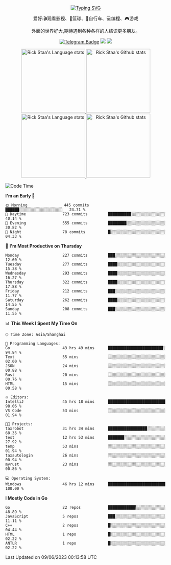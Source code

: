 <div align="center"> 

[![Typing SVG](https://readme-typing-svg.herokuapp.com?size=25&duration=2500&color=eeeeee&vCenter=true&width=200&height=40&lines=Hi+there+%F0%9F%91%8B%F0%9F%8F%BB;I'm+DanBai)](https://git.io/typing-svg)

爱好:🎬观看影视、🏀篮球、🚴自行车、💻编程、🎮游戏

外面的世界好大,期待遇到各种各样的人结识更多朋友。

[![Telegram Badge](https://img.shields.io/badge/-Telegram-blue?style=flat&logo=Telegram&logoColor=white)](https://t.me/danbai9420) 
[![](https://img.shields.io/badge/-Blog-brightgreen?style=flat&logo=Blogger&logoColor=white)](https://p00q.cn)
[![](https://img.shields.io/badge/-Email-red?style=flat&logo=Mail.Ru&logoColor=white)](mailto:danbai@88.com)
</div>

<!-- Light Mode -->
<div align="center"> 
<a href="https://github.com/anuraghazra/github-readme-stats#gh-light-mode-only">
<img height=200 src="https://github-readme-stats-git-master-rstaa-rickstaa.vercel.app/api/top-langs/?username=danbai225&layout=compact&langs_count=10&hide_border=1&role=OWNER,COLLABORATOR#gh-light-mode-only" alt="Rick Staa's Language stats" />
</a>
<a href="https://github.com/anuraghazra/github-readme-stats#gh-light-mode-only">
<img height=200 src="https://github-readme-stats-git-master-rstaa-rickstaa.vercel.app/api?username=danbai225&show_icons=true&count_private=true&line_height=28&hide_border=1&include_all_commits=true&card_width=450&role=OWNER,COLLABORATOR&exclude_repo=github-readme-stats#gh-light-mode-only" alt="Rick Staa's Github stats" />
</a>
</div>

<!-- Dark Mode -->
<div align="center"> 
<a href="https://github.com/anuraghazra/github-readme-stats#gh-dark-mode-only">
<img height=200 src="https://github-readme-stats-git-master-rstaa-rickstaa.vercel.app/api/top-langs/?username=danbai225&layout=compact&langs_count=10&hide_border=1&role=OWNER,COLLABORATOR&theme=github_dark#gh-dark-mode-only" alt="Rick Staa's Language stats" />
</a>
<a href="https://github.com/anuraghazra/github-readme-stats#gh-dark-mode-only">
<img height=200 src="https://github-readme-stats-git-master-rstaa-rickstaa.vercel.app/api?username=danbai225&show_icons=true&count_private=true&line_height=28&hide_border=1&include_all_commits=true&card_width=450&role=OWNER,COLLABORATOR&exclude_repo=github-readme-stats&theme=github_dark#gh-dark-mode-only" alt="Rick Staa's Github stats" />
</a>
</div>

<!--START_SECTION:waka-->
![Code Time](http://img.shields.io/badge/Code%20Time-412%20hrs%2020%20mins-blue)

**I'm an Early 🐤** 

```text
🌞 Morning                445 commits         ██████░░░░░░░░░░░░░░░░░░░   24.71 % 
🌆 Daytime                723 commits         ██████████░░░░░░░░░░░░░░░   40.14 % 
🌃 Evening                555 commits         ████████░░░░░░░░░░░░░░░░░   30.82 % 
🌙 Night                  78 commits          █░░░░░░░░░░░░░░░░░░░░░░░░   04.33 % 
```
📅 **I'm Most Productive on Thursday** 

```text
Monday                   227 commits         ███░░░░░░░░░░░░░░░░░░░░░░   12.60 % 
Tuesday                  277 commits         ████░░░░░░░░░░░░░░░░░░░░░   15.38 % 
Wednesday                293 commits         ████░░░░░░░░░░░░░░░░░░░░░   16.27 % 
Thursday                 322 commits         ████░░░░░░░░░░░░░░░░░░░░░   17.88 % 
Friday                   212 commits         ███░░░░░░░░░░░░░░░░░░░░░░   11.77 % 
Saturday                 262 commits         ████░░░░░░░░░░░░░░░░░░░░░   14.55 % 
Sunday                   208 commits         ███░░░░░░░░░░░░░░░░░░░░░░   11.55 % 
```


📊 **This Week I Spent My Time On** 

```text
🕑︎ Time Zone: Asia/Shanghai

💬 Programming Languages: 
Go                       43 hrs 49 mins      ████████████████████████░   94.84 % 
Text                     55 mins             ░░░░░░░░░░░░░░░░░░░░░░░░░   02.00 % 
JSON                     24 mins             ░░░░░░░░░░░░░░░░░░░░░░░░░   00.88 % 
Rust                     20 mins             ░░░░░░░░░░░░░░░░░░░░░░░░░   00.76 % 
HTML                     15 mins             ░░░░░░░░░░░░░░░░░░░░░░░░░   00.58 % 

🔥 Editors: 
IntelliJ                 45 hrs 18 mins      █████████████████████████   98.06 % 
VS Code                  53 mins             ░░░░░░░░░░░░░░░░░░░░░░░░░   01.94 % 

🐱‍💻 Projects: 
taxrobot                 31 hrs 34 mins      █████████████████░░░░░░░░   68.35 % 
test                     12 hrs 53 mins      ███████░░░░░░░░░░░░░░░░░░   27.92 % 
temp                     53 mins             ░░░░░░░░░░░░░░░░░░░░░░░░░   01.94 % 
taxautologin             26 mins             ░░░░░░░░░░░░░░░░░░░░░░░░░   00.94 % 
myrust                   23 mins             ░░░░░░░░░░░░░░░░░░░░░░░░░   00.86 % 

💻 Operating System: 
Windows                  46 hrs 12 mins      █████████████████████████   100.00 % 
```

**I Mostly Code in Go** 

```text
Go                       22 repos            ████████████░░░░░░░░░░░░░   48.89 % 
JavaScript               5 repos             ███░░░░░░░░░░░░░░░░░░░░░░   11.11 % 
C++                      2 repos             █░░░░░░░░░░░░░░░░░░░░░░░░   04.44 % 
HTML                     1 repo              █░░░░░░░░░░░░░░░░░░░░░░░░   02.22 % 
ANTLR                    1 repo              █░░░░░░░░░░░░░░░░░░░░░░░░   02.22 % 
```




 Last Updated on 09/06/2023 00:13:58 UTC
<!--END_SECTION:waka-->
